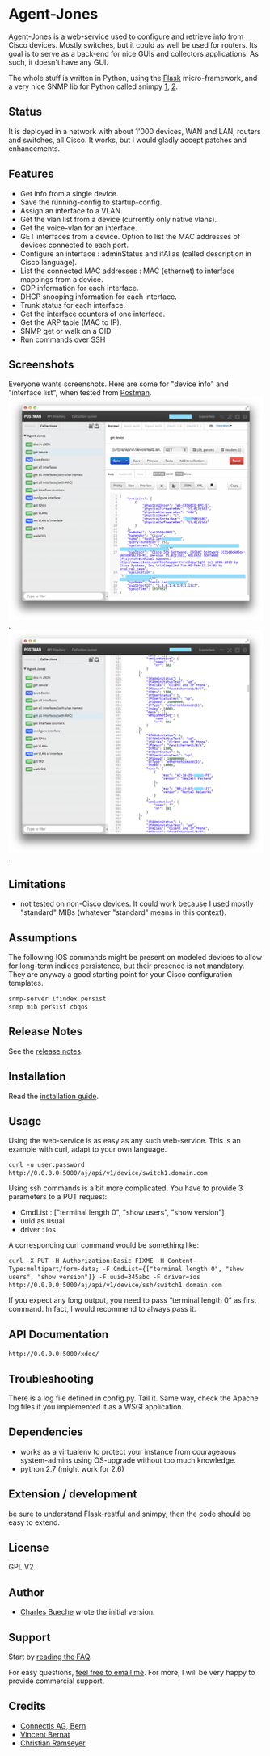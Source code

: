 Agent-Jones
===========

Agent-Jones is a web-service used to configure and retrieve info from Cisco devices.
Mostly switches, but it could as well be used for routers. Its goal is to serve as a back-end
for nice GUIs and collectors applications. As such, it doesn't have any GUI.

The whole stuff is written in Python, using the [Flask](http://flask.pocoo.org/) micro-framework, and a very nice SNMP lib for Python called snimpy [1](http://vincent.bernat.im/en/blog/2013-snimpy.html), [2](https://github.com/vincentbernat/snimpy).


Status
------

It is deployed in a network with about 1'000 devices, WAN and LAN, routers and switches, all Cisco. It works, but I would gladly accept patches and enhancements.


Features
--------

- Get info from a single device.
- Save the running-config to startup-config.
- Assign an interface to a VLAN.
- Get the vlan list from a device (currently only native vlans).
- Get the voice-vlan for an interface.
- GET interfaces from a device. Option to list the MAC addresses of devices connected to each port.
- Configure an interface : adminStatus and ifAlias (called description in Cisco language).
- List the connected MAC addresses : MAC (ethernet) to interface mappings from a device.
- CDP information for each interface.
- DHCP snooping information for each interface.
- Trunk status for each interface.
- Get the interface counters of one interface.
- Get the ARP table (MAC to IP).
- SNMP get or walk on a OID
- Run commands over SSH


Screenshots
-----------

Everyone wants screenshots. Here are some for "device info" and "interface list", when tested from [Postman](http://www.getpostman.com/).
	![device info](doc/aj_device.png?raw=true).
	![interface list](doc/aj_interfaces.png?raw=true).


Limitations
-----------

- not tested on non-Cisco devices. It could work because I used mostly "standard" MIBs (whatever "standard" means in this context).


Assumptions
-----------

The following IOS commands might be present on modeled devices to allow for long-term indices persistence, but their presence is not mandatory. They are anyway a good starting point for your Cisco configuration templates.

    snmp-server ifindex persist
    snmp mib persist cbqos


Release Notes
-------------

See the [release notes](doc/RELEASES.md).


Installation
------------

Read the [installation guide](doc/INSTALL.md).


Usage
-----

Using the web-service is as easy as any such web-service. This is an example with curl, adapt to your own language.

    curl -u user:password http://0.0.0.0:5000/aj/api/v1/device/switch1.domain.com

Using ssh commands is a bit more complicated. You have to provide 3 parameters to a PUT request:

- CmdList : ["terminal length 0", "show users", "show version”]
- uuid as usual
- driver : ios

A corresponding curl command would be something like:

    curl -X PUT -H Authorization:Basic FIXME -H Content-Type:multipart/form-data; -F CmdList={["terminal length 0", "show users", "show version"]} -F uuid=345abc -F driver=ios http://0.0.0.0:5000/aj/api/v1/device/ssh/switch1.domain.com

If you expect any long output, you need to pass “terminal length 0” as first command. In fact, I would recommend to always pass it.



API Documentation
-----------------

    http://0.0.0.0:5000/xdoc/


Troubleshooting
---------------

There is a log file defined in config.py. Tail it. Same way, check the Apache log files if you implemented it as a WSGI application.


Dependencies
------------

- works as a virtualenv to protect your instance from courageaous system-admins using OS-upgrade without too much knowledge.
- python 2.7 (might work for 2.6)


Extension / development
-----------------------

be sure to understand Flask-restful and snimpy, then the code should be easy to extend.


License
-------

GPL V2.


Author
------

- [Charles Bueche](http://www.netnea.com/cms/netnea-the-team/charles-bueche/) wrote the initial version.


Support
-------

Start by [reading the FAQ](doc/FAQ.md).

For easy questions, [feel free to email me](http://address-protector.com/frTvcQ8oOaRDkfAzpUdS3oXFYt7cPQ8kLrI4lg2n4TblNc83DGf4yhBUfdrndqvn). For more, I will be very happy to provide commercial support.


Credits
-------

- [Connectis AG, Bern](http://www.connectis.ch)
- [Vincent Bernat](http://vincent.bernat.im/en/)
- [Christian Ramseyer](http://www.netnea.com/cms/netnea-the-team/christian-ramseyer/)
